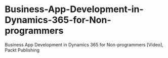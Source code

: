 # Business-App-Development-in-Dynamics-365-for-Non-programmers
Business App Development in Dynamics 365 for Non-programmers [Video], Packt Publishing

